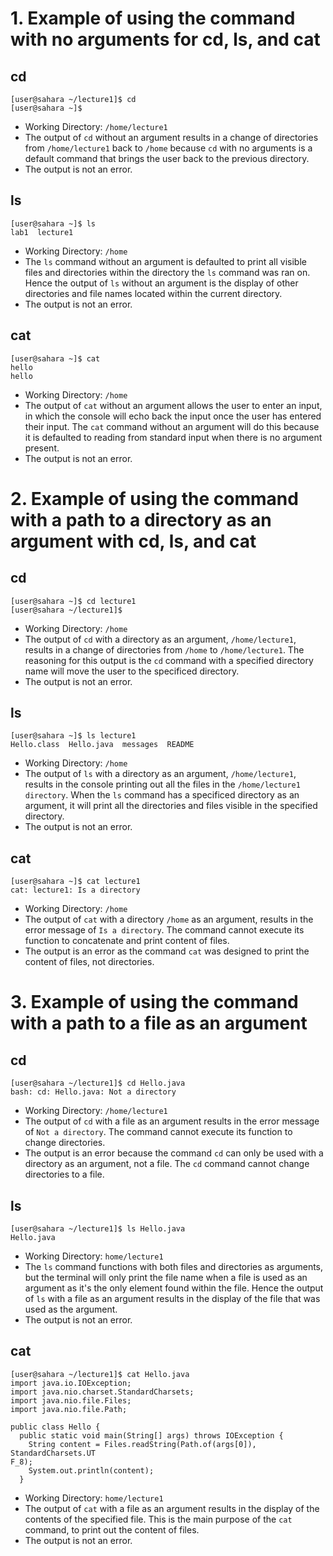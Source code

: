 # 1. Example of using the command with no arguments for cd, ls, and cat

## cd 
```
[user@sahara ~/lecture1]$ cd
[user@sahara ~]$
```

* Working Directory: `/home/lecture1`
* The output of `cd` without an argument results in a change of directories from `/home/lecture1` back to `/home` because `cd` with no arguments is a default command that brings the user back to the previous directory. 
* The output is not an error. 

## ls
```
[user@sahara ~]$ ls
lab1  lecture1
```
* Working Directory: `/home`
* The `ls` command without an argument is defaulted to print all visible files and directories within the directory the `ls` command was ran on. Hence the output of `ls` without an argument is the display of other directories and file names located within the current directory. 
* The output is not an error. 
  
## cat
```
[user@sahara ~]$ cat
hello
hello

```

* Working Directory: `/home`
* The output of `cat` without an argument allows the user to enter an input, in which the console will echo back the input once the user has entered their input. The `cat` command without an argument will do this because it is defaulted to reading from standard input when there is no argument present. 
* The output is not an error.


# 2. Example of using the command with a path to a directory as an argument with cd, ls, and cat
## cd
```
[user@sahara ~]$ cd lecture1
[user@sahara ~/lecture1]$
```
* Working Directory: `/home`
* The output of `cd` with a directory as an argument, `/home/lecture1`, results in a change of directories from `/home` to `/home/lecture1`. The reasoning for this output is the `cd` command with a specified directory name will move the user to the specificed directory.
* The output is not an error.

## ls
```
[user@sahara ~]$ ls lecture1
Hello.class  Hello.java  messages  README
```

* Working Directory: `/home`
* The output of `ls` with a directory as an argument, `/home/lecture1`, results in the console printing out all the files in the `/home/lecture1 directory`. When the `ls` command has a specificed directory as an argument, it will print all the directories and files visible in the specified directory. 
* The output is not an error.

## cat
```
[user@sahara ~]$ cat lecture1
cat: lecture1: Is a directory
```
* Working Directory: `/home`
* The output of `cat` with a directory `/home` as an argument, results in the error message of `Is a directory`. The command cannot execute its function to concatenate and print content of files. 
* The output is an error as the command `cat` was designed to print the content of files, not directories. 


# 3. Example of using the command with a path to a file as an argument
## cd
```
[user@sahara ~/lecture1]$ cd Hello.java
bash: cd: Hello.java: Not a directory
```
* Working Directory: `/home/lecture1`
* The output of `cd` with a file as an argument results in the error message of `Not a directory`. The command cannot execute its function to change directories.
* The output is an error because the command `cd` can only be used with a directory as an argument, not a file. The `cd` command cannot change directories to a file.  

## ls
```
[user@sahara ~/lecture1]$ ls Hello.java
Hello.java
```
* Working Directory: `home/lecture1`
* The `ls` command functions with both files and directories as arguments, but the terminal will only print the file name when a file is used as an argument as it's the only element found within the file. Hence the output of `ls` with a file as an argument results in the display of the file that was used as the argument. 
* The output is not an error.
## cat
```
[user@sahara ~/lecture1]$ cat Hello.java
import java.io.IOException;
import java.nio.charset.StandardCharsets;
import java.nio.file.Files;
import java.nio.file.Path;

public class Hello {
  public static void main(String[] args) throws IOException {
    String content = Files.readString(Path.of(args[0]), StandardCharsets.UT
F_8);    
    System.out.println(content);
  }
```
* Working Directory: `home/lecture1`
* The output of `cat` with a file as an argument results in the display of the contents of the specified file. This is the main purpose of the `cat` command, to print out the content of files. 
* The output is not an error.
